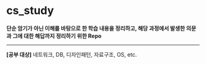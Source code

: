 # cs_study

**단순 암기가 아닌 이해를 바탕으로 한 학습 내용을 정리하고, 해당 과정에서 발생한 의문과 그에 대한 해답까지 정리하기 위한 Repo**

---

**[공부 대상]** 네트워크, DB, 디자인패턴, 자료구조, OS, etc.
